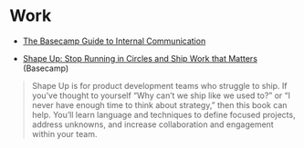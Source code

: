 # Work

* [The Basecamp Guide to Internal Communication](https://basecamp.com/guides/how-we-communicate)

* [Shape Up: Stop Running in Circles and Ship Work that Matters](https://basecamp.com/shapeup) (Basecamp)
> Shape Up is for product development teams who struggle to ship. If you’ve thought to yourself “Why can’t we ship like we used to?” or “I never have enough time to think about strategy,” then this book can help. You’ll learn language and techniques to define focused projects, address unknowns, and increase collaboration and engagement within your team.
